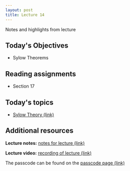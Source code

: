 ```yaml
---
layout: post
title: Lecture 14
---
```


Notes and highlights from lecture

## Today's Objectives

* Sylow Theorems

## Reading assignments

* Section 17

## Today's topics
* <a target="_parent" href="https://wcasper.github.io/math407spring2021/topics/sylow-theory.html">Sylow Theory (link)</a>

## Additional resources

**Lecture notes:** <a target="_parent" href="https://wcasper.github.io/math407spring2021/extras/notes/407-lecture14.pdf">notes for lecture (link)</a>


**Lecture video:** <a target="_parent" href="https://fullerton.zoom.us/rec/share/h1wipvNvklT_e_F_HY5vS3VxOPtZybTRofe1wKHtQoW76v6NBwdYu01St0LIjIcz.dyfqYXiUuphEUD5V">recording of lecture (link)</a>

The passcode can be found on the <a target="_parent" href="https://csufullerton.instructure.com/courses/3087997/pages/video-lecture-keys">passcode page (link)</a>





